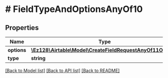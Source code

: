 # # FieldTypeAndOptionsAnyOf10

## Properties

Name | Type | Description | Notes
------------ | ------------- | ------------- | -------------
**options** | [**\Ez128\Airtable\Model\CreateFieldRequestAnyOf11Options**](CreateFieldRequestAnyOf11Options.md) |  |
**type** | **string** |  |

[[Back to Model list]](../../README.md#models) [[Back to API list]](../../README.md#endpoints) [[Back to README]](../../README.md)
